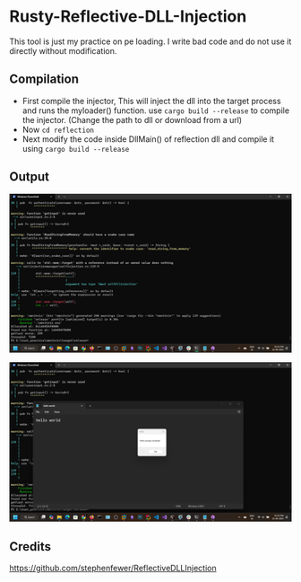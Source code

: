# Rusty-Reflective-DLL-Injection

This tool is just my practice on pe loading. I write bad code and do not use it directly without modification.

## Compilation
- First compile the injector, This will inject the dll into the target process and runs the myloader() function. use `cargo build --release` to compile the injector. (Change the path to dll or download from a url)
- Now `cd reflection`
- Next modify the code inside DllMain() of reflection dll and compile it using `cargo build --release`

## Output

![screenshot1](./assets/img/ss1.png)

![screenshot2](./assets/img/ss2.png)

## Credits 

https://github.com/stephenfewer/ReflectiveDLLInjection


